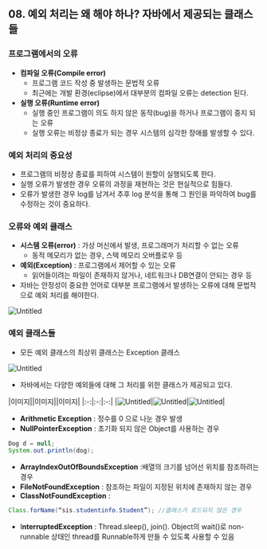 ## 08. 예외 처리는 왜 해야 하나? 자바에서 제공되는 클래스들

### 프로그램에서의 오류

- **컴파일 오류(Compile error)**
    - 프로그램 코드 작성 중 발생하는 문법적 오류
    - 최근에는 개발 환경(eclipse)에서 대부분의 컴파일 오류는 detection 된다.
- **실행 오류(Runtime error)**
    - 실행 중인 프로그램이 의도 하지 않은 동작(bug)을 하거나 프로그램이 중지 되는 오류
    - 실행 오류는 비정상 종료가 되는 경우 시스템의 심각한 장애를 발생할 수 있다.

### 예외 처리의 중요성

- 프로그램의 비정상 종료를 피하여 시스템이 원할이 실행되도록 한다.
- 실행 오류가 발생한 경우 오류의 과정을 재현하는 것은 현실적으로 힘들다.
- 오류가 발생한 경우 log를 남겨서 추후 log 분석을 통해 그 원인을 파악하여 bug를 수정하는 것이 중요하다.

### 오류와 예외 클래스

- **시스템 오류(error)** : 가상 머신에서 발생, 프로그래머가 처리할 수 없는 오류
    - 동적 메모리가 없는 경우, 스택 메모리 오버플로우 등
- **예외(Exception)** : 프로그램에서 제어할 수 있는 오류
    - 읽어들이려는 파일이 존재하지 않거나, 네트워크나 DB연결이 안되는 경우 등
- 자바는 안정성이 중요한 언어로 대부분 프로그램에서 발생하는 오류에 대해 문법적으로 예외 처리를 해야한다.

![Untitled](https://t1.daumcdn.net/cafeattach/1Dzpp/8a31f74b0adfc5c49e8e346dc45359e0a4d13512)

### 예외 클래스들

- 모든 예외 클래스의 최상위 클래스는 Exception 클래스

![Untitled](https://t1.daumcdn.net/cafeattach/1Dzpp/9eebc653208f69d14c309521807790c0ebd11876)

- 자바에서는 다양한 예외들에 대해 그 처리를 위한 클래스가 제공되고 있다.

|이미지||이미지||이미지|
|:-:|:-:|:-:|
|![Untitled](https://t1.daumcdn.net/cafeattach/1Dzpp/431069e8505ac81030280550b47eb8f7c253eb09)|![Untitled](https://t1.daumcdn.net/cafeattach/1Dzpp/30aa04af2e647feeff0f4d2d613d2e9e42966daa)|![Untitled](https://t1.daumcdn.net/cafeattach/1Dzpp/0b092c34abd58aa19baafec45088021f8405a6df)|

- **Arithmetic Exception** : 정수를 0 으로 나눈 경우 발생
- **NullPointerException** : 초기화 되지 않은 Object를 사용하는 경우

```java
Dog d = null;
System.out.println(dog);
```

- **ArrayIndexOutOfBoundsException** :배열의 크기를 넘어선 위치를 참조하려는 경우
- **FileNotFoundException** : 참조하는 파일이 지정된 위치에 존재하지 않는 경우
- **ClassNotFoundException** :

```java
Class.forName(“sis.studentinfo.Student”); //클래스가 로드되지 않은 경우
```

- I**nterruptedException** : Thread.sleep(), join(). Object의 wait()로 non-runnable 상태인 thread를 Runnable하게 만들 수 있도록 사용할 수 있음
